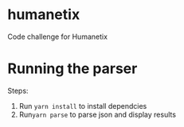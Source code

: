 # humanetix
Code challenge for Humanetix



# Running the parser

Steps:
1. Run `yarn install` to install dependcies
2. Run`yarn parse` to parse json and display results
